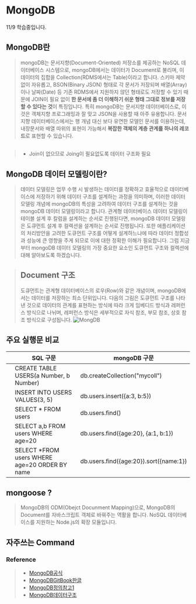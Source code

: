 # MongoDB
11/9 학습중입니다.

## MongoDB란
> mongoDB는 문서지향(Document-Oriented) 저장소를 제공하는 NoSQL 데이터베이스 시스템으로, mongoDB에서는 데이터가 Document로 불리며, 이 데이터의 집합을 Collection(RDMS에서는 Table)이라고 합니다. 
> 스키마 제약 없이 자유롭고, BSON(Binary JSON) 형태로 각 문서가 저장되며 배열(Array)이나 날짜(Date) 등 기존 RDMS에서 지원하지 않던 형태로도 저장할 수 있기 때문에 JOIN이 필요 없이 **한 문서에 좀 더 이해하기 쉬운 형태 그대로 정보를 저장할 수 있다는 것**이 특징입니다. 
> 특히 mongoDB는 문서지향 데이터베이스로, 이것은 객체지향 프로그래밍과 잘 맞고 JSON을 사용할 때 아주 유용합니다.
> 문서지향 데이터베이스에서는 행 개념 대신 보다 유연한 모델인 문서를 이용하는데, 내장문서와 배열 따위의 표현이 가능해서 **복잡한 객체의 계층 관계를 하나의 레코드**로 표현할 수 있습니다.

## 
> - Join이 없으므로 Joing이 필요없도록 데이터 구조화 필요 


## MongoDB 데이터 모델링이란?
> 데이터 모델링은 업무 수행 시 발생하는 데이터를 정확하고 효율적으로 데이터베이스에 저장하기 위해 데이터 구조를 설계하는 과정을 의미하며, 이러한 데이터 모델링 개념에 mongoDB의 특성을 고려하여 데이터 구조를 설계하는 것을 mongoDB 데이터 모델링이라고 합니다.
> 관계형 데이터베이스 데이터 모델링이 테이블 설계 후 칼럼을 설계하는 순서로 진행된다면, mongoDB 데이터 모델링은 도큐먼트 설계 후 컬렉션을 설계하는 순서로 진행됩니다. 또한 애플리케이션의 처리방안을 고려한 도큐먼트 구조를 어떻게 설계하느냐에 따라 데이터 정합성과 성능에 큰 영향을 주게 되므로 이에 대한 정확한 이해가 필요합니다. 그럼 지금부터 mongoDB 데이터 모델링의 가장 중요한 요소인 도큐먼트 구조와 컬렉션에 대해 알아보도록 하겠습니다.

> ## Document 구조
> 도큐먼트는 관계형 데이터베이스의 로우(Row)와 같은 개념이며, mongoDB에서는 데이터를 저장하는 최소 단위입니다. 다음의 그림은 도큐먼트 구조를 나타낸 것으로 데이터의 관계를 표현하는 방식에 따라 크게 임베디드 방식과 레퍼런스 방식으로 나뉘며, 레퍼런스 방식은 세부적으로 자식 참조, 부모 참조, 상호 참조 방식으로 구성됩니다.
> ![MongDB](https://image.toast.com/aaaadh/real/2021/techblog/2%289%29.png)



## 주요 실행문 비교

| |  SQL 구문  | mongoDB 구문 |
|---------|---------|---------|
| | CREATE TABLE USERS(a Number, b Number)	| db.createCollection("mycoll")|
| | INSERT INTO USERS VALUES(3, 5)	| db.users.insert({a:3, b:5})|
| | SELECT * FROM users	|db.users.find()
| | SELECT a,b FROM users WHERE age=20	| db.users.find({age:20}, {a:1, b:1})
| | SELECT *FROM users WHERE age=20 ORDER BY name	| db.users.find({age:20}).sort({name:1})

> 



## mongoose ?
> MongoDB의 ODM(Obejct Docunment Mapping)으로, MongoDB의 Document를 자바스크립트 객체로 바꿔주는 역활을 합니다.
> NoSQL 데이터베이스를 지원하는 Node.js의 확장 모듈입니다.


## 자주쓰는 Command
> 







### Reference
> - [MongoDB공식]
> - [MongoDBGitBook한글]
> - [MongoDB정의참고1]
> - [MongoDB데이터구조]

[MongoDB공식]: https://docs.mongodb.com/
[MongoDBGitBook한글]: https://yuby.gitbooks.io/mongodb-ko/content
[MongoDB정의참고1]: https://edu.goorm.io/learn/lecture/557/%ED%95%9C-%EB%88%88%EC%97%90-%EB%81%9D%EB%82%B4%EB%8A%94-node-js/lesson/174384/mongodb%EB%9E%80
[MongoDB데이터구조]: https://meetup.toast.com/posts/276
